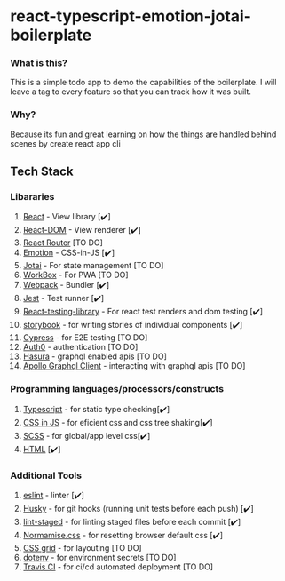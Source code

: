 # react-typescript-emotion-jotai-boilerplate

### What is this?

This is a simple todo app to demo the capabilities of the boilerplate. I will leave a tag to every feature so that you can track how it was built.

### Why?

Because its fun and great learning on how the things are handled behind scenes by create react app cli

## Tech Stack

### Libararies

1. [React](https://reactjs.org/) - View library [:heavy_check_mark:]
1. [React-DOM](https://reactjs.org/docs/react-dom.html) - View renderer [:heavy_check_mark:]
1. [React Router](https://reactrouter.com/web/guides/quick-start) [TO DO]
1. [Emotion](https://emotion.sh/docs/introduction) - CSS-in-JS [:heavy_check_mark:]
1. [Jotai](https://github.com/pmndrs/jotai) - For state management [TO DO]
1. [WorkBox](https://developers.google.com/web/tools/workbox) - For PWA [TO DO]
1. [Webpack](https://webpack.js.org/) - Bundler [:heavy_check_mark:]
1. [Jest](https://jestjs.io/) - Test runner [:heavy_check_mark:]
1. [React-testing-library](https://testing-library.com/docs/react-testing-library/intro) - For react test renders and dom testing [:heavy_check_mark:]
1. [storybook](https://storybook.js.org/) - for writing stories of individual components [:heavy_check_mark:]
1. [Cypress](https://www.cypress.io/) - for E2E testing [TO DO]
1. [Auth0](https://auth0.com/) - authentication [TO DO]
1. [Hasura](https://hasura.io/) - graphql enabled apis [TO DO]
1. [Apollo Graphql Client](https://www.apollographql.com/docs/react/) - interacting with graphql apis [TO DO]

### Programming languages/processors/constructs

1. [Typescript](https://www.typescriptlang.org/) - for static type checking[:heavy_check_mark:]
2. [CSS in JS](https://cssinjs.org/?v=v10.4.0) - for eficient css and css tree shaking[:heavy_check_mark:]
3. [SCSS](https://sass-lang.com/documentation/syntax) - for global/app level css[:heavy_check_mark:]
4. [HTML](https://developers.google.com/web) [:heavy_check_mark:]

### Additional Tools

1. [eslint](https://eslint.org/) - linter [:heavy_check_mark:]
2. [Husky](https://github.com/typicode/husky) - for git hooks (running unit tests before each push) [:heavy_check_mark:]
3. [lint-staged](https://github.com/okonet/lint-staged#readme) - for linting staged files before each commit [:heavy_check_mark:]
4. [Normamise.css](https://necolas.github.io/normalize.css/) - for resetting browser default css [:heavy_check_mark:]
5. [CSS grid](https://developer.mozilla.org/en-US/docs/Web/CSS/grid) - for layouting [TO DO]
6. [dotenv](https://www.npmjs.com/package/dotenv) - for environment secrets [TO DO]
7. [Travis CI](https://travis-ci.org/) - for ci/cd automated deployment [TO DO]
